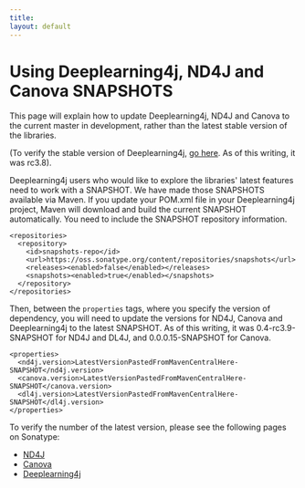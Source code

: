 ```yaml
---
title: 
layout: default
---
```


# Using Deeplearning4j, ND4J and Canova SNAPSHOTS 

This page will explain how to update Deeplearning4j, ND4J and Canova to the current master in development, rather than the latest stable version of the libraries. 

(To verify the stable version of Deeplearning4j, [go here](https://search.maven.org/#search%7Cga%7C1%7Cdeeplearning4j). As of this writing, it was rc3.8).

Deeplearning4j users who would like to explore the libraries' latest features need to work with a SNAPSHOT. We have made those SNAPSHOTS available via Maven. If you update your POM.xml file in your Deeplearning4j project, Maven will download and build the current SNAPSHOT automatically. You need to include the SNAPSHOT repository information. 

    <repositories>
      <repository>
        <id>snapshots-repo</id>
        <url>https://oss.sonatype.org/content/repositories/snapshots</url>
        <releases><enabled>false</enabled></releases>
        <snapshots><enabled>true</enabled></snapshots>
      </repository>
    </repositories>

Then, between the `properties` tags, where you specify the version of dependency, you will need to update the versions for ND4J, Canova and Deeplearning4j to the latest SNAPSHOT. As of this writing, it was 0.4-rc3.9-SNAPSHOT for ND4J and DL4J, and 0.0.0.15-SNAPSHOT for Canova.

    <properties>
      <nd4j.version>LatestVersionPastedFromMavenCentralHere-SNAPSHOT</nd4j.version>
      <canova.version>LatestVersionPastedFromMavenCentralHere-SNAPSHOT</canova.version>
      <dl4j.version>LatestVersionPastedFromMavenCentralHere-SNAPSHOT</dl4j.version>
    </properties>

To verify the number of the latest version, please see the following pages on Sonatype:

* [ND4J](https://oss.sonatype.org/content/repositories/snapshots/org/nd4j/nd4j-api/)
* [Canova](https://oss.sonatype.org/content/repositories/snapshots/org/nd4j/canova-api/)
* [Deeplearning4j](https://oss.sonatype.org/content/repositories/snapshots/org/deeplearning4j/deeplearning4j-core/)
